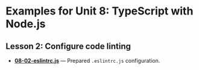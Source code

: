# Examples for Unit 8: TypeScript with Node.js

## Lesson 2: Configure code linting

- **[08-02-eslintrc.js](08-02-eslintrc.js)** — Prepared `.eslintrc.js` configuration.
